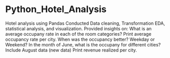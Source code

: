 # Python_Hotel_Analysis
Hotel analysis using Pandas
Conducted Data cleaning, Transformation EDA, statistical analysis, and visualization. 
Provided insights on:
  What is an average occupany rate in each of the room categories?
  Print average occupancy rate per city.
  When was the occupancy better? Weekday or Weekend?
  In the month of June, what is the occupany for different cities?
  Include August data (new data)
  Print revenue realized per city.
